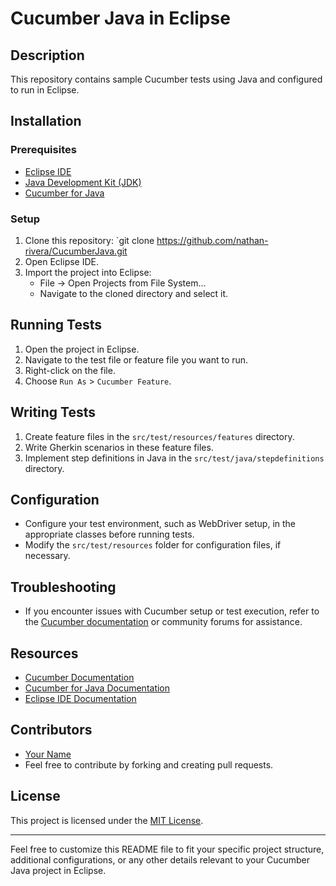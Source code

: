 # Cucumber Java in Eclipse

## Description
This repository contains sample Cucumber tests using Java and configured to run in Eclipse.

## Installation

### Prerequisites
- [Eclipse IDE](https://www.eclipse.org/downloads/)
- [Java Development Kit (JDK)](https://www.oracle.com/java/technologies/javase-jdk11-downloads.html)
- [Cucumber for Java](https://cucumber.io/docs/installation/java/)

### Setup
1. Clone this repository: `git clone https://github.com/nathan-rivera/CucumberJava.git
2. Open Eclipse IDE.
3. Import the project into Eclipse:
   - File -> Open Projects from File System...
   - Navigate to the cloned directory and select it.

## Running Tests
1. Open the project in Eclipse.
2. Navigate to the test file or feature file you want to run.
3. Right-click on the file.
4. Choose `Run As` > `Cucumber Feature`.

## Writing Tests
1. Create feature files in the `src/test/resources/features` directory.
2. Write Gherkin scenarios in these feature files.
3. Implement step definitions in Java in the `src/test/java/stepdefinitions` directory.

## Configuration
- Configure your test environment, such as WebDriver setup, in the appropriate classes before running tests.
- Modify the `src/test/resources` folder for configuration files, if necessary.

## Troubleshooting
- If you encounter issues with Cucumber setup or test execution, refer to the [Cucumber documentation](https://cucumber.io/docs) or community forums for assistance.

## Resources
- [Cucumber Documentation](https://cucumber.io/docs)
- [Cucumber for Java Documentation](https://cucumber.io/docs/installation/java/)
- [Eclipse IDE Documentation](https://www.eclipse.org/documentation/)

## Contributors
- [Your Name](https://github.com/nathan-rivera)
- Feel free to contribute by forking and creating pull requests.

## License
This project is licensed under the [MIT License](LICENSE).

---

Feel free to customize this README file to fit your specific project structure, additional configurations, or any other details relevant to your Cucumber Java project in Eclipse.
